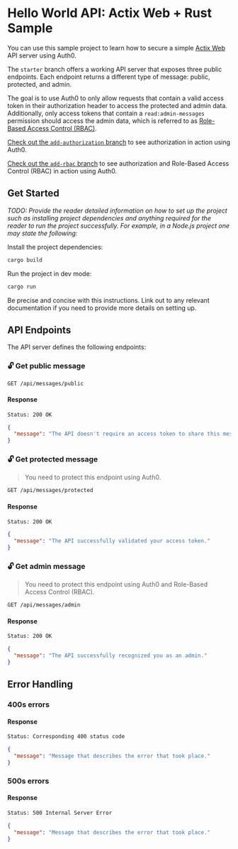 # Hello World API: Actix Web + Rust Sample

You can use this sample project to learn how to secure a simple [Actix Web][actix] API server using Auth0.

<DIAGRAM-OF-SYSTEM-ARCHITECTURE>

The `starter` branch offers a working API server that exposes three public endpoints. Each endpoint returns a different type of message: public, protected, and admin.

The goal is to use Auth0 to only allow requests that contain a valid access token in their authorization header to access the protected and admin data. Additionally, only access tokens that contain a `read:admin-messages` permission should access the admin data, which is referred to as [Role-Based Access Control (RBAC)](https://auth0.com/docs/authorization/rbac/).

[Check out the `add-authorization` branch]() to see authorization in action using Auth0.

[Check out the `add-rbac` branch]() to see authorization and Role-Based Access Control (RBAC) in action using Auth0.

## Get Started

_TODO: Provide the reader detailed information on how to set up the project such as installing project dependencies and anything required for the reader to run the project successfully. For example, in a Node.js project one may state the following:_

Install the project dependencies:

```bash
cargo build
```

Run the project in dev mode:

```bash
cargo run
```

Be precise and concise with this instructions. Link out to any relevant documentation if you need to provide more details on setting up.

## API Endpoints

The API server defines the following endpoints:

### 🔓 Get public message

```bash
GET /api/messages/public
```

#### Response

```bash
Status: 200 OK
```

```json
{
  "message": "The API doesn't require an access token to share this message."
}
```

### 🔓 Get protected message

> You need to protect this endpoint using Auth0.

```bash
GET /api/messages/protected
```

#### Response

```bash
Status: 200 OK
```

```json
{
  "message": "The API successfully validated your access token."
}
```

### 🔓 Get admin message

> You need to protect this endpoint using Auth0 and Role-Based Access Control (RBAC).

```bash
GET /api/messages/admin
```

#### Response

```bash
Status: 200 OK
```

```json
{
  "message": "The API successfully recognized you as an admin."
}
```

## Error Handling

### 400s errors

#### Response

```bash
Status: Corresponding 400 status code
```

```json
{
  "message": "Message that describes the error that took place."
}
```

### 500s errors

#### Response

```bash
Status: 500 Internal Server Error
```

```json
{
  "message": "Message that describes the error that took place."
}
```

[actix]: https://actix.rs/
